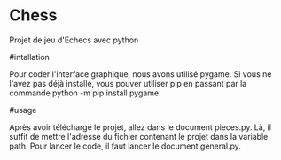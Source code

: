 # Chess
Projet de jeu d'Echecs avec python

#intallation

Pour coder l'interface graphique, nous avons utilisé pygame. Si vous ne l'avez pas déjà installé, vous pouver utiliser pip en passant par la commande python -m pip install pygame. 

#usage

Après avoir téléchargé le projet, allez dans le document pieces.py. Là, il suffit de mettre l'adresse du fichier contenant le projet dans la variable path. Pour lancer le code, il faut lancer le document general.py. 
